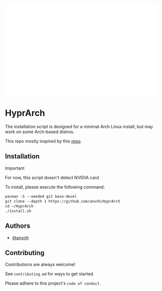 <div align = center>

<img src="https://raw.githubusercontent.com/hyprwm/Hyprland/main/assets/header.svg" width="750" height="300" alt="banner">

</div>

# HyprArch 

The installation script is designed for a minimal Arch Linux install, but may work on some Arch-based distros. 

This repo mostly inspired by this  [repo](https://github.com/HyDE-Project/HyDE). 





## Installation

> [!IMPORTANT]
> For now, this script doesn't detect NVIDIA card

To install, please execute the following command:

```shell
pacman -S --needed git base-devel
git clone --depth 1 https://github.com/anvnh/HyprArch
cd ~/HyprArch
./install.sh
```
    
## Authors

- [@anvnh](https://github.com/anvnh)


## Contributing

Contributions are always welcome!

See `contributing.md` for ways to get started.

Please adhere to this project's `code of conduct`.

